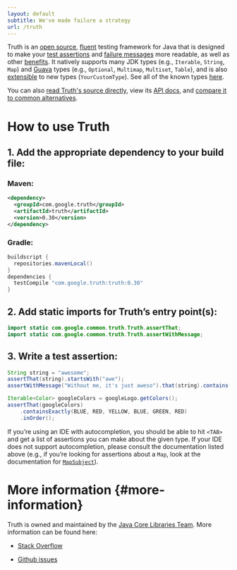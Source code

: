 ```yaml
---
layout: default
subtitle: We've made failure a strategy
url: /truth
---
```


Truth is an [open source][github], [fluent] testing framework for Java that is
designed to make your [test assertions](benefits#readable-assertions) and
[failure messages](benefits#readable-messages) more readable, as well as other
[benefits](benefits). It natively supports many JDK types (e.g., `Iterable`,
`String`, `Map`) and [Guava] types (e.g., `Optional`, `Multimap`, `Multiset`,
`Table`), and is also [extensible](extension) to new types (`YourCustomType`).
See all of the known types [here](known_types).

You can also [read Truth's source directly][source], view its [API docs],
and [compare it to common alternatives](comparison).

# How to use Truth

## 1. Add the appropriate dependency to your build file:

### Maven:

```xml
<dependency>
  <groupId>com.google.truth</groupId>
  <artifactId>truth</artifactId>
  <version>0.30</version>
</dependency>
```

### Gradle:

```groovy
buildscript {
  repositories.mavenLocal()
}
dependencies {
  testCompile "com.google.truth:truth:0.30"
}
```


## 2. Add static imports for Truth’s entry point(s):

```java
import static com.google.common.truth.Truth.assertThat;
import static com.google.common.truth.Truth.assertWithMessage;
```

## 3. Write a test assertion:

```java
String string = "awesome";
assertThat(string).startsWith("awe");
assertWithMessage("Without me, it's just aweso").that(string).contains("me");

Iterable<Color> googleColors = googleLogo.getColors();
assertThat(googleColors)
    .containsExactly(BLUE, RED, YELLOW, BLUE, GREEN, RED)
    .inOrder();
```

If you’re using an IDE with autocompletion, you should be able to hit `<TAB>`
and get a list of assertions you can make about the given type. If your IDE does
not support autocompletion, please consult the documentation listed above (e.g.,
if you’re looking for assertions about a `Map`, look at the documentation for
[`MapSubject`]).

# More information {#more-information}

Truth is owned and maintained by the [Java Core Libraries Team]. More
information can be found here:

*   [Stack Overflow]

*   [Github issues]

<!-- References -->

[github]: https://github.com/google/truth
[source]: https://github.com/google/truth
[fluent]: http://en.wikipedia.org/wiki/Fluent_interface
[Github issues]: https://github.com/google/truth/issues
[Stack Overflow]: http://stackoverflow.com/questions/tagged/google-truth
[Guava]: http://github.com/google/guava
[API docs]: http://google.github.io/truth/api/latest/
[`MapSubject`]: https://google.github.io/truth/api/latest/com/google/common/truth/MapSubject
[Java Core Libraries Team]: https://www.reddit.com/r/java/comments/1y9e6t/ama_were_the_google_team_behind_guava_dagger/

